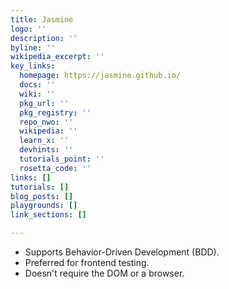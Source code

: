 ```yaml
---
title: Jasmine
logo: ''
description: ''
byline: ''
wikipedia_excerpt: ''
key_links:
  homepage: https://jasmine.github.io/
  docs: ''
  wiki: ''
  pkg_url: ''
  pkg_registry: ''
  repo_nwo: ''
  wikipedia: ''
  learn_x: ''
  devhints: ''
  tutorials_point: ''
  rosetta_code: ''
links: []
tutorials: []
blog_posts: []
playgrounds: []
link_sections: []

---
```

- Supports Behavior-Driven Development (BDD).
- Preferred for frontend testing.
- Doesn't require the DOM or a browser.
